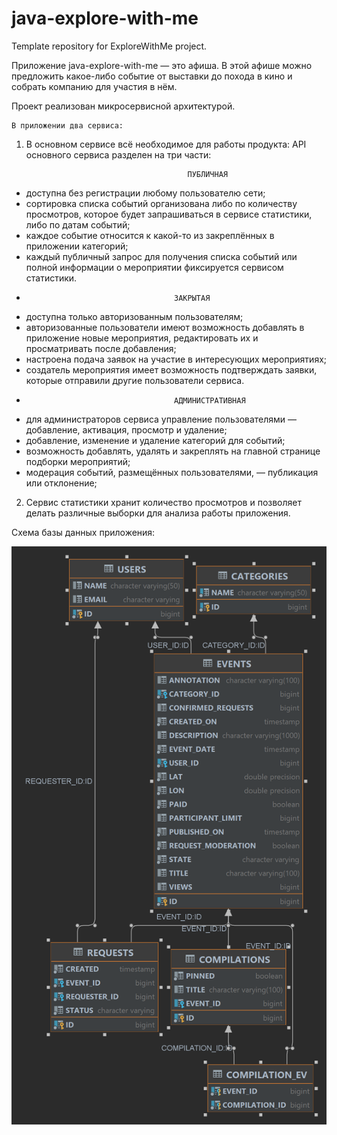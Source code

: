 # java-explore-with-me

Template repository for ExploreWithMe project.

Приложение java-explore-with-me — это афиша.
В этой афише можно предложить какое-либо событие от выставки до похода в кино и собрать компанию для участия в нём.

Проект реализован микросервисной архитектурой.

    В приложении два сервиса:

1. В основном сервисе всё необходимое для работы продукта:
   API основного сервиса разделен на три части:

                                           ПУБЛИЧНАЯ

- доступна без регистрации любому пользователю сети;
- сортировка списка событий организована либо по количеству просмотров,
  которое будет запрашиваться в сервисе статистики, либо по датам событий;
- каждое событие относится к какой-то из закреплённых в приложении категорий;
- каждый публичный запрос для получения списка событий или полной информации о мероприятии
  фиксируется сервисом статистики.
-
                                       ЗАКРЫТАЯ 
- доступна только авторизованным пользователям;
- авторизованные пользователи имеют возможность добавлять в приложение новые мероприятия, редактировать их
  и просматривать после добавления;
- настроена подача заявок на участие в интересующих мероприятиях;
- создатель мероприятия имеет возможность подтверждать заявки, которые отправили другие пользователи сервиса.
-
                                       АДМИНИСТРАТИВНАЯ 
- для администраторов сервиса управление пользователями — добавление, активация, просмотр и удаление;
- добавление, изменение и удаление категорий для событий;
- возможность добавлять, удалять и закреплять на главной странице подборки мероприятий;
- модерация событий, размещённых пользователями, — публикация или отклонение;

2. Сервис статистики хранит количество просмотров и позволяет делать различные выборки для анализа работы приложения.

Схема базы данных приложения:

![img.png](img.png)

